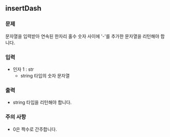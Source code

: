 ## insertDash

### 문제

문자열을 입력받아 연속된 한자리 홀수 숫자 사이에 '-'를 추가한 문자열을 리턴해야 합니다.

### 입력

* 인자 1 : str
  - string 타입의 숫자 문자열

### 출력

* string 타입을 리턴해야 합니다.

### 주의 사항

* 0은 짝수로 간주합니다.
